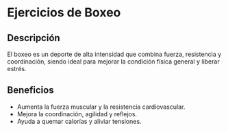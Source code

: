 # Ejercicios de Boxeo
## Descripción
El boxeo es un deporte de alta intensidad que combina fuerza, resistencia y coordinación, siendo ideal para mejorar la condición física general y liberar estrés.

## Beneficios
- Aumenta la fuerza muscular y la resistencia cardiovascular.
- Mejora la coordinación, agilidad y reflejos.
- Ayuda a quemar calorías y aliviar tensiones.
